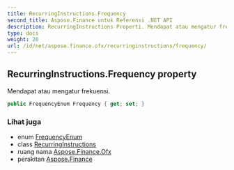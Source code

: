 ```yaml
---
title: RecurringInstructions.Frequency
second_title: Aspose.Finance untuk Referensi .NET API
description: RecurringInstructions Properti. Mendapat atau mengatur frekuensi.
type: docs
weight: 20
url: /id/net/aspose.finance.ofx/recurringinstructions/frequency/
---
```

## RecurringInstructions.Frequency property

Mendapat atau mengatur frekuensi.

```csharp
public FrequencyEnum Frequency { get; set; }
```

### Lihat juga

* enum [FrequencyEnum](../../frequencyenum/)
* class [RecurringInstructions](../)
* ruang nama [Aspose.Finance.Ofx](../../recurringinstructions/)
* perakitan [Aspose.Finance](../../../)



